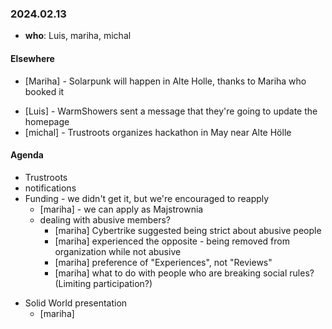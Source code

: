 ### 2024.02.13

* **who**: Luis, mariha, michal

#### Elsewhere

- [Mariha] - Solarpunk will happen in Alte Holle, thanks to Mariha who booked it
* [Luis] - WarmShowers sent a message that they're going to update the homepage
* [michal] - Trustroots organizes hackathon in May near Alte Hölle

#### Agenda

* Trustroots
* notifications
* Funding - we didn't get it, but we're encouraged to reapply
    * [mariha] - we can apply as Majstrownia
    * dealing with abusive members?
        * [mariha] Cybertrike suggested being strict about abusive people
        * [mariha] experienced the opposite - being removed from organization while not abusive
        * [mariha] preference of "Experiences", not "Reviews"
        * [mariha] what to do with people who are breaking social rules? (Limiting participation?)
- Solid World presentation
    - [mariha]

